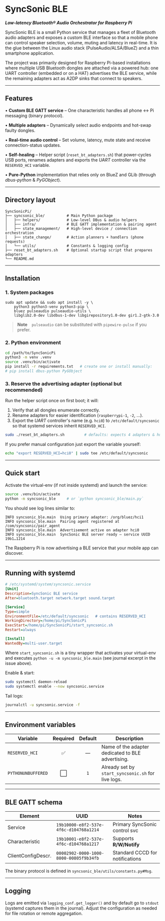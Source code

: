 # SyncSonic BLE

_**Low-latency Bluetooth® Audio Orchestrator for Raspberry Pi**_

SyncSonic BLE is a small Python service that manages a fleet of Bluetooth audio
adapters and exposes a custom BLE interface so that a mobile phone can control
speaker selection, volume, muting and latency in real-time.  It is the glue
between the Linux audio stack (PulseAudio/ALSA/BlueZ) and a thin smartphone
application.

The project was primarily designed for Raspberry Pi-based installations where
multiple USB Bluetooth dongles are attached via a powered hub: one UART
controller (embedded or on a HAT) advertises the BLE service, while the
remaining adapters act as A2DP sinks that connect to speakers.

---

## Features

• **Custom BLE GATT service**
  – One characteristic handles all phone ↔︎ Pi messaging (binary protocol).

• **Multiple adapters**
  – Dynamically select audio endpoints and hot-swap faulty dongles.

• **Real-time audio control**
  – Set volume, latency, mute state and receive connection-status updates.

• **Self-healing**
  – Helper script (`reset_bt_adapters.sh`) that power-cycles USB ports, renames
    adapters and exports the *UART* controller via the `RESERVED_HCI` variable.

• **Pure-Python** implementation that relies only on BlueZ and GLib
  (through *dbus-python* & *PyGObject*).

---

## Directory layout

```
SyncSonicPi/
├── syncsonic_ble/          # Main Python package
│   ├── helpers/            # Low-level DBus & audio helpers
│   ├── infra/              # BLE GATT implementation & pairing agent
│   ├── state_management/   # High-level device / connection orchestration
│   ├── state_change/       # Action planners + handlers (phone requests)
│   └── utils/              # Constants & logging config
├── reset_bt_adapters.sh    # Optional startup script that prepares adapters
└── README.md              
```

---

## Installation

### 1. System packages

```
sudo apt update && sudo apt install -y \
    python3 python3-venv python3-pip \
    bluez pulseaudio pulseaudio-utils \
    libglib2.0-dev libdbus-1-dev libgirepository1.0-dev gir1.2-gtk-3.0
```

> **Note** `pulseaudio` can be substituted with `pipewire-pulse` if you prefer.

### 2. Python environment

```bash
cd /path/to/SyncSonicPi
python3 -m venv .venv
source .venv/bin/activate
pip install -r requirements.txt   # create one or install manually:
# pip install dbus-python PyGObject
```

### 3. Reserve the advertising adapter (optional but recommended)

Run the helper script once on first boot; it will:

1. Verify that all dongles enumerate correctly.
2. Rename adapters for easier identification (`raspberrypi-1`, `-2`, …).
3. Export the *UART* controller's name (e.g. `hci0`) to
   `/etc/default/syncsonic` so that systemd services inherit
   `RESERVED_HCI`.

```bash
sudo ./reset_bt_adapters.sh         # defaults: expects 4 adapters & hub at 1-1
```

If you prefer manual configuration just export the variable yourself:

```bash
echo "export RESERVED_HCI=hci0" | sudo tee /etc/default/syncsonic
```

---

## Quick start

Activate the virtual-env (if not inside systemd) and launch the service:

```bash
source .venv/bin/activate
python -m syncsonic_ble     # or `python syncsonic_ble/main.py`
```

You should see log lines similar to:

```
INFO syncsonic_ble.main  Using primary adapter: /org/bluez/hci1
INFO syncsonic_ble.main  Pairing agent registered at /com/syncsonic/pair_agent
INFO syncsonic_ble.main  Advertisement active on adapter hci0
INFO syncsonic_ble.main  SyncSonic BLE server ready – service UUID 19b1…1214
```

The Raspberry Pi is now advertising a BLE service that your mobile app can
discover.

---

## Running with systemd

```ini
# /etc/systemd/system/syncsonic.service
[Unit]
Description=SyncSonic BLE service
After=bluetooth.target network.target sound.target

[Service]
Type=simple
EnvironmentFile=/etc/default/syncsonic   # contains RESERVED_HCI
WorkingDirectory=/home/pi/SyncSonicPi
ExecStart=/home/pi/SyncSonicPi/start_syncsonic.sh
Restart=always

[Install]
WantedBy=multi-user.target
```

Where `start_syncsonic.sh` is a tiny wrapper that activates your virtual-env
and executes `python -u -m syncsonic_ble.main` (see journal excerpt in the
issue above).

Enable & start:

```bash
sudo systemctl daemon-reload
sudo systemctl enable --now syncsonic.service
```

Tail logs:

```bash
journalctl -u syncsonic.service -f
```

---

## Environment variables

| Variable         | Required | Default | Description                                       |
|------------------|:--------:|:-------:|---------------------------------------------------|
| `RESERVED_HCI`   |   ✅    | —       | Name of the adapter dedicated to BLE advertising. |
| `PYTHONUNBUFFERED`|   ⬜     | `1`     | Already set by `start_syncsonic.sh` for live logs.|

---

## BLE GATT schema

| Element            | UUID                                     | Notes                           |
|--------------------|-------------------------------------------|---------------------------------|
| Service            | `19b10000-e8f2-537e-4f6c-d104768a1214`   | Primary SyncSonic control svc    |
| Characteristic     | `19b10001-e8f2-537e-4f6c-d104768a1217`   | Supports **R/W/Notify**          |
| ClientConfigDescr. | `00002902-0000-1000-8000-00805f9b34fb`   | Standard CCCD for notifications  |

The binary protocol is defined in `syncsonic_ble/utils/constants.py#Msg`.

---

## Logging

Logs are emitted via `logging_conf.get_logger()` and by default go to
`stdout` (systemd captures them in the journal).  Adjust the configuration as
needed for file rotation or remote aggregation.

